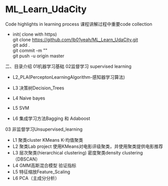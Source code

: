 # ML_Learn_UdaCity
  Code highlights in learning process
课程讲解过程中重要code collection

- init( clone with https)  
git clone https://github.com/lb01yeah/ML_Learn_UdaCity.git  
git add .  
git commit -m ""  
git push -u origin master 

二、目录介绍
01机器学习基础
02监督学习 supervised learning
 - L2_PLA(PerceptonLearningAlgorithm-感知器学习算法)

 - L3 决策树Decision_Trees

 - L4 Naive bayes

 - L5 SVM

 - L6 集成学习方法Bagging 和 Adaboost

03 非监督学习Unsupervised_learning
 - L1 聚类cluster 
   KMeans K-均值聚类
 - L2 聚类Lab project
   使用KMeans对电影评级聚类，并使用聚类提供电影推荐
 - L3 层次聚类(hierarchical clustering)
    密度聚类density clustering（DBSCAN）
 - L4 GMM高斯混合模型
      验证指标
 - L5 特征缩放Feature_Scaling
 - L6 PCA（主成分分析）
   
